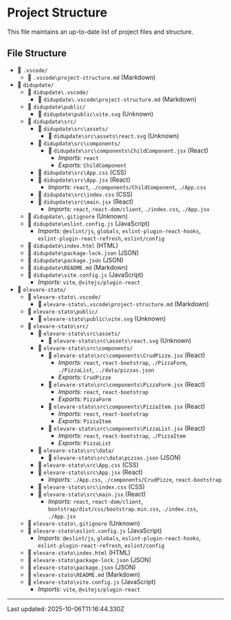 # Project Structure

This file maintains an up-to-date list of project files and structure.

## File Structure

- 📁 `.vscode/`
  - 📄 `.vscode\project-structure.md` (Markdown)
- 📁 `didupdate/`
  - 📁 `didupdate\.vscode/`
    - 📄 `didupdate\.vscode\project-structure.md` (Markdown)
  - 📁 `didupdate\public/`
    - 📄 `didupdate\public\vite.svg` (Unknown)
  - 📁 `didupdate\src/`
    - 📁 `didupdate\src\assets/`
      - 📄 `didupdate\src\assets\react.svg` (Unknown)
    - 📁 `didupdate\src\components/`
      - 📄 `didupdate\src\components\ChildComponent.jsx` (React)
        - *Imports:* `react`
        - *Exports:* `ChildComponent`
    - 📄 `didupdate\src\App.css` (CSS)
    - 📄 `didupdate\src\App.jsx` (React)
      - *Imports:* `react`, `./components/ChildComponent`, `./App.css`
    - 📄 `didupdate\src\index.css` (CSS)
    - 📄 `didupdate\src\main.jsx` (React)
      - *Imports:* `react`, `react-dom/client`, `./index.css`, `./App.jsx`
  - 📄 `didupdate\.gitignore` (Unknown)
  - 📄 `didupdate\eslint.config.js` (JavaScript)
    - *Imports:* `@eslint/js`, `globals`, `eslint-plugin-react-hooks`, `eslint-plugin-react-refresh`, `eslint/config`
  - 📄 `didupdate\index.html` (HTML)
  - 📄 `didupdate\package-lock.json` (JSON)
  - 📄 `didupdate\package.json` (JSON)
  - 📄 `didupdate\README.md` (Markdown)
  - 📄 `didupdate\vite.config.js` (JavaScript)
    - *Imports:* `vite`, `@vitejs/plugin-react`
- 📁 `elevare-stato/`
  - 📁 `elevare-stato\.vscode/`
    - 📄 `elevare-stato\.vscode\project-structure.md` (Markdown)
  - 📁 `elevare-stato\public/`
    - 📄 `elevare-stato\public\vite.svg` (Unknown)
  - 📁 `elevare-stato\src/`
    - 📁 `elevare-stato\src\assets/`
      - 📄 `elevare-stato\src\assets\react.svg` (Unknown)
    - 📁 `elevare-stato\src\components/`
      - 📄 `elevare-stato\src\components\CrudPizze.jsx` (React)
        - *Imports:* `react`, `react-bootstrap`, `./PizzaForm`, `./PizzaList`, `../data/pizzas.json`
        - *Exports:* `CrudPizze`
      - 📄 `elevare-stato\src\components\PizzaForm.jsx` (React)
        - *Imports:* `react`, `react-bootstrap`
        - *Exports:* `PizzaForm`
      - 📄 `elevare-stato\src\components\PizzaItem.jsx` (React)
        - *Imports:* `react`, `react-bootstrap`
        - *Exports:* `PizzaItem`
      - 📄 `elevare-stato\src\components\PizzaList.jsx` (React)
        - *Imports:* `react`, `react-bootstrap`, `./PizzaItem`
        - *Exports:* `PizzaList`
    - 📁 `elevare-stato\src\data/`
      - 📄 `elevare-stato\src\data\pizzas.json` (JSON)
    - 📄 `elevare-stato\src\App.css` (CSS)
    - 📄 `elevare-stato\src\App.jsx` (React)
      - *Imports:* `./App.css`, `./components/CrudPizze`, `react-bootstrap`
    - 📄 `elevare-stato\src\index.css` (CSS)
    - 📄 `elevare-stato\src\main.jsx` (React)
      - *Imports:* `react`, `react-dom/client`, `bootstrap/dist/css/bootstrap.min.css`, `./index.css`, `./App.jsx`
  - 📄 `elevare-stato\.gitignore` (Unknown)
  - 📄 `elevare-stato\eslint.config.js` (JavaScript)
    - *Imports:* `@eslint/js`, `globals`, `eslint-plugin-react-hooks`, `eslint-plugin-react-refresh`, `eslint/config`
  - 📄 `elevare-stato\index.html` (HTML)
  - 📄 `elevare-stato\package-lock.json` (JSON)
  - 📄 `elevare-stato\package.json` (JSON)
  - 📄 `elevare-stato\README.md` (Markdown)
  - 📄 `elevare-stato\vite.config.js` (JavaScript)
    - *Imports:* `vite`, `@vitejs/plugin-react`

---
Last updated: 2025-10-06T11:16:44.330Z
